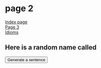 <h1> page 2 </h1>
<a href="https://georginah2.github.io/SML5202GH/"> Index page </a> <br>
<a href="https://georginah2.github.io/SML5202GH/page3.html"> Page 3 </a> <br>
<a href="https://georginah2.github.io/SML5202GH/idioms.html"> Idioms </a> <br>



<h2> Here is a random name called </h2>
<button class="button" onclick="makeSentence()">Generate a sentence </button>
<p id="demo2"> </p>

<body>
  
<script>

function makeSentence() {
var person = {
names: [ "Brian", "Betty", "Fiona", "Freddy", "Mini" ],
verbs: ["walks", "runs", "eats", "drinks"],
adverbs: ["slowly", "quickly" ]
};

var i;
var text= "";
for (i = 0; i < person.names.length; i++) {

name = person.names[i];
verb = person.verbs[Math.floor(Math.random() * person.verbs.length)];
adv = person.adverbs[Math.floor(Math.random() * person.adverbs.length)];

text += name + " " + verb + " " +adv +"<br>";

document.getElementById("demo2").innerHTML = text;
}
}

</script>


</body>
